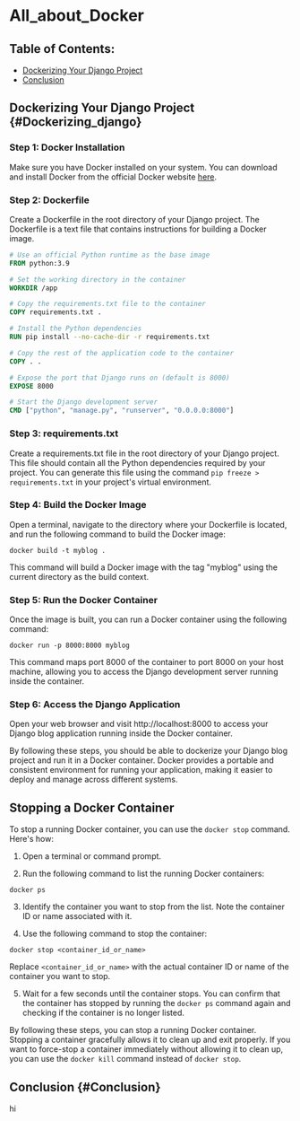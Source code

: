 # All_about_Docker

## Table of Contents:
- [Dockerizing Your Django Project](#Dockerizing_django)
- [Conclusion](#Conclusion)


## Dockerizing Your Django Project {#Dockerizing_django}

### Step 1: Docker Installation
Make sure you have Docker installed on your system. You can download and install Docker from the official Docker website [here](https://www.docker.com/get-started).

### Step 2: Dockerfile
Create a Dockerfile in the root directory of your Django project. The Dockerfile is a text file that contains instructions for building a Docker image.

```Dockerfile
# Use an official Python runtime as the base image
FROM python:3.9

# Set the working directory in the container
WORKDIR /app

# Copy the requirements.txt file to the container
COPY requirements.txt .

# Install the Python dependencies
RUN pip install --no-cache-dir -r requirements.txt

# Copy the rest of the application code to the container
COPY . .

# Expose the port that Django runs on (default is 8000)
EXPOSE 8000

# Start the Django development server
CMD ["python", "manage.py", "runserver", "0.0.0.0:8000"]
```

### Step 3: requirements.txt
Create a requirements.txt file in the root directory of your Django project. This file should contain all the Python dependencies required by your project. You can generate this file using the command `pip freeze > requirements.txt` in your project's virtual environment.

### Step 4: Build the Docker Image
Open a terminal, navigate to the directory where your Dockerfile is located, and run the following command to build the Docker image:

```
docker build -t myblog .
```

This command will build a Docker image with the tag "myblog" using the current directory as the build context.

### Step 5: Run the Docker Container
Once the image is built, you can run a Docker container using the following command:

```
docker run -p 8000:8000 myblog
```

This command maps port 8000 of the container to port 8000 on your host machine, allowing you to access the Django development server running inside the container.

### Step 6: Access the Django Application
Open your web browser and visit http://localhost:8000 to access your Django blog application running inside the Docker container.

By following these steps, you should be able to dockerize your Django blog project and run it in a Docker container. Docker provides a portable and consistent environment for running your application, making it easier to deploy and manage across different systems.

## Stopping a Docker Container

To stop a running Docker container, you can use the `docker stop` command. Here's how:

1. Open a terminal or command prompt.

2. Run the following command to list the running Docker containers:
```
docker ps
```

3. Identify the container you want to stop from the list. Note the container ID or name associated with it.

4. Use the following command to stop the container:
```
docker stop <container_id_or_name>
```
Replace `<container_id_or_name>` with the actual container ID or name of the container you want to stop.

5. Wait for a few seconds until the container stops. You can confirm that the container has stopped by running the `docker ps` command again and checking if the container is no longer listed.

By following these steps, you can stop a running Docker container. Stopping a container gracefully allows it to clean up and exit properly. If you want to force-stop a container immediately without allowing it to clean up, you can use the `docker kill` command instead of `docker stop`.

## Conclusion {#Conclusion}
hi
